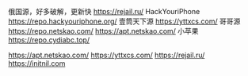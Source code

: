 俄国源，好多破解，更新快 https://rejail.ru/
HackYouriPhone https://repo.hackyouriphone.org/
壹筒天下源 https://yttxcs.com/
哥哥源 https://repo.netskao.com/ https://apt.netskao.com/
小苹果 https://repo.cydiabc.top/


https://apt.netskao.com/
https://yttxcs.com/
https://rejail.ru/
https://initnil.com